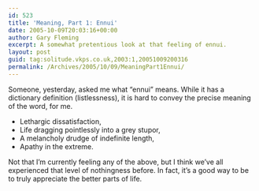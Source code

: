 ```yaml
---
id: 523
title: 'Meaning, Part 1: Ennui'
date: 2005-10-09T20:03:16+00:00
author: Gary Fleming
excerpt: A somewhat pretentious look at that feeling of ennui.
layout: post
guid: tag:solitude.vkps.co.uk,2003:1,20051009200316
permalink: /Archives/2005/10/09/MeaningPart1Ennui/
---
```

Someone, yesterday, asked me what &#8220;ennui&#8221; means. While it has a dictionary definition (listlessness), it is hard to convey the precise meaning of the word, for me.

  * Lethargic dissatisfaction,
  * Life dragging pointlessly into a grey stupor,
  * A melancholy drudge of indefinite length,
  * Apathy in the extreme.

Not that I&#8217;m currently feeling any of the above, but I think we&#8217;ve all experienced that level of nothingness before. In fact, it&#8217;s a good way to be to truly appreciate the better parts of life.